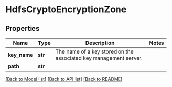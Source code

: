 # HdfsCryptoEncryptionZone

## Properties
Name | Type | Description | Notes
------------ | ------------- | ------------- | -------------
**key_name** | **str** | The name of a key stored on the associated key management server. | 
**path** | **str** |  | 

[[Back to Model list]](../README.md#documentation-for-models) [[Back to API list]](../README.md#documentation-for-api-endpoints) [[Back to README]](../README.md)



